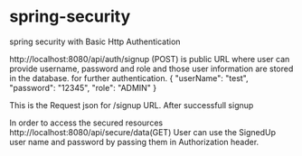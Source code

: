 # spring-security
 spring security with Basic Http Authentication

 
http://localhost:8080/api/auth/signup (POST) is public URL where user can provide username, password and role and those user information are stored in the database. for further authentication.
{
  "userName": "test",
  "password": "12345",
  "role": "ADMIN"
}

This is the Request json for /signup URL.
After successfull signup 

In order to  access the secured resources http://localhost:8080/api/secure/data(GET) 
User can use the SignedUp user name and password by passing them in Authorization header.
